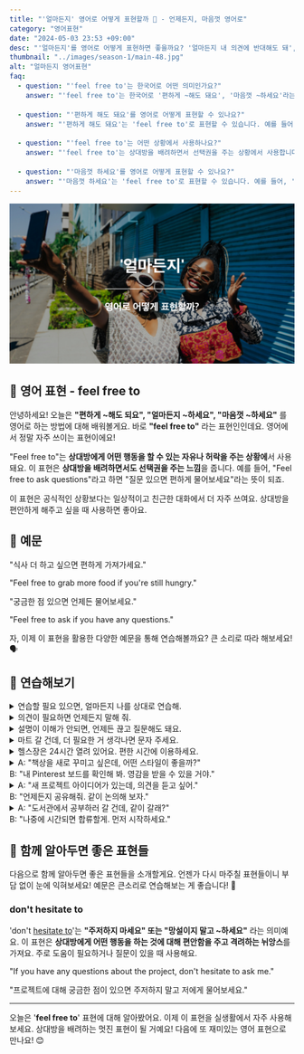 ```yaml
---
title: "'얼마든지' 영어로 어떻게 표현할까 🙌 - 언제든지, 마음껏 영어로"
category: "영어표현"
date: "2024-05-03 23:53 +09:00"
desc: "'얼마든지'를 영어로 어떻게 표현하면 좋을까요? '얼마든지 내 의견에 반대해도 돼', '얼마든지 도움을 요청해도 돼' 등을 영어로 표현하는 법을 배워봅시다. 다양한 예문을 통해서 연습하고 본인의 표현으로 만들어 보세요."
thumbnail: "../images/season-1/main-48.jpg"
alt: "얼마든지 영어표현"
faq:
  - question: "'feel free to'는 한국어로 어떤 의미인가요?"
    answer: "'feel free to'는 한국어로 '편하게 ~해도 돼요', '마음껏 ~하세요'라는 의미입니다. 상대방에게 어떤 행동을 할 수 있는 자유나 허락을 주는 상황에서 사용됩니다."

  - question: "'편하게 해도 돼요'를 영어로 어떻게 표현할 수 있나요?"
    answer: "'편하게 해도 돼요'는 'feel free to'로 표현할 수 있습니다. 예를 들어, '편하게 질문해도 돼요'는 'Feel free to ask questions'로 말할 수 있습니다."

  - question: "'feel free to'는 어떤 상황에서 사용하나요?"
    answer: "'feel free to'는 상대방을 배려하면서 선택권을 주는 상황에서 사용합니다. 일상적이고 친근한 대화에서 자주 쓰이며, 상대방을 편안하게 해주고 싶을 때 사용합니다."

  - question: "'마음껏 하세요'를 영어로 어떻게 표현할 수 있나요?"
    answer: "'마음껏 하세요'는 'feel free to'로 표현할 수 있습니다. 예를 들어, '마음껏 드세요'는 'Feel free to eat as much as you want'로 말할 수 있습니다."
---
```


![얼마든지 영어표현](../images/season-1/main-48.jpg)

## 🌟 영어 표현 - feel free to

안녕하세요! 오늘은 **"편하게 ~해도 되요", "얼마든지 ~하세요", "마음껏 ~하세요"** 를 영어로 하는 방법에 대해 배워볼게요. 바로 **"feel free to"** 라는 표현인인데요. 영어에서 정말 자주 쓰이는 표현이에요!

"Feel free to"는 **상대방에게 어떤 행동을 할 수 있는 자유나 허락을 주는 상황에**서 사용돼요. 이 표현은 **상대방을 배려하면서도 선택권을 주는 느낌**을 줍니다. 예를 들어, "Feel free to ask questions"라고 하면 "질문 있으면 편하게 물어보세요"라는 뜻이 되죠.

이 표현은 공식적인 상황보다는 일상적이고 친근한 대화에서 더 자주 쓰여요. 상대방을 편안하게 해주고 싶을 때 사용하면 좋아요.

<script async src="https://pagead2.googlesyndication.com/pagead/js/adsbygoogle.js?client=ca-pub-1465612013356152"
     crossorigin="anonymous"></script>
<!-- engple-horizontal-ad -->

<ins class="adsbygoogle"
     style="display:block"
     data-ad-client="ca-pub-1465612013356152"
     data-ad-slot="2106896038"
     data-ad-format="auto"
     data-full-width-responsive="true"></ins>

<script>
     (adsbygoogle = window.adsbygoogle || []).push({});
</script>

## 📖 예문

"식사 더 하고 싶으면 편하게 가져가세요."

"Feel free to grab more food if you're still hungry."

"궁금한 점 있으면 언제든 물어보세요."

"Feel free to ask if you have any questions."

자, 이제 이 표현을 활용한 다양한 예문을 통해 연습해볼까요? 큰 소리로 따라 해보세요! 🗣️

## 💬 연습해보기

<details>
<summary>연습할 필요 있으면, 얼마든지 나를 상대로 연습해.</summary>
<span>If you need to <a href="/blog/in-english/247.practice/">practice</a>, feel free to use me as your audience.</span>
</details>

<details>
<summary>의견이 필요하면 언제든지 말해 줘.</summary>
<span>Feel free to ask for my opinion <a href="/blog/in-english/153.anytime/">anytime</a>.</span>
</details>

<details>
<summary>설명이 이해가 안되면, 언제든 끊고 질문해도 돼요.</summary>
<span>If my explanation wasn't clear, feel free to stop me and ask questions.</span>
</details>

<details>
<summary>마트 갈 건데, 더 필요한 거 생각나면 문자 주세요.</summary>
<span>I'm heading to the store. Feel free to text me if you think of anything else we need.</span>
</details>

<details>
<summary>헬스장은 24시간 열려 있어요. 편한 시간에 이용하세요.</summary>
<span>The gym's open <a href="/blog/in-english/138.24-7/">24/7</a>. Feel free to use it <a href="/blog/in-english/153.anytime/">anytime</a> that works for your schedule.</span>
</details>

<details>
<summary>A: "책상을 새로 꾸미고 싶은데, 어떤 스타일이 좋을까?"<br>B: "내 Pinterest 보드를 확인해 봐. 영감을 받을 수 있을 거야."</summary>
<span>A: "I want to redecorate my desk. What style would be good?"<br>B: "Feel free to check out my Pinterest boards for some inspiration."</span>
</details>

<details>
<summary>A: "새 프로젝트 아이디어가 있는데, 의견을 듣고 싶어."<br>B: "언제든지 공유해줘. 같이 논의해 보자."</summary>
<span>A: "I have a new project idea, and I'd like to get your thoughts on it."<br>B: "Feel free to share it <a href="/blog/in-english/153.anytime/">anytime</a>. Let's discuss it together."</span>
</details>

<details>
<summary>A: "도서관에서 공부하러 갈 건데, 같이 갈래?"<br>B: "나중에 시간되면 합류할게. 먼저 시작하세요."</summary>
<span>A: "I'm going to study at the library, want to come along?"<br>B: "I'll join you later if I have time. Feel free to start without me."</span>
</details>

## 🤝 함께 알아두면 좋은 표현들

다음으로 함께 알아두면 좋은 표현들을 소개할게요. 언젠가 다시 마주칠 표현들이니 부담 없이 눈에 익혀보세요! 예문은 큰소리로 연습해보는 게 좋습니다! 🎤

### don't hesitate to

'don't [hesitate to](/blog/in-english/135.hesitate/)'는 **"주저하지 마세요" 또는 "망설이지 말고 ~하세요"** 라는 의미예요. 이 표현은 **상대방에게 어떤 행동을 하는 것에 대해 편안함을 주고 격려하는 뉘앙스**를 가져요. 주로 도움이 필요하거나 질문이 있을 때 사용해요.

"If you have any questions about the project, don't hesitate to ask me."

"프로젝트에 대해 궁금한 점이 있으면 주저하지 말고 저에게 물어보세요."

---

오늘은 '**feel free to**' 표현에 대해 알아봤어요. 이제 이 표현을 실생활에서 자주 사용해 보세요. 상대방을 배려하는 멋진 표현이 될 거예요! 다음에 또 재미있는 영어 표현으로 만나요! 😊
